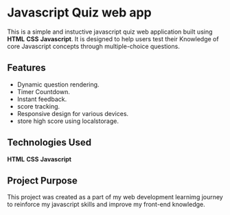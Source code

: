 # Javascript Quiz web app

This is a simple and instuctive javascript quiz web application built using  **HTML** **CSS** **Javascript**. It is designed to help users test their Knowledge of core Javascript concepts through multiple-choice questions.

## Features

- Dynamic question rendering.
- Timer Countdown.
- Instant feedback.
- score tracking.
- Responsive design for various devices.
- store high score using localstorage.

## Technologies Used
  **HTML**
  **CSS**
  **Javascript**

## Project Purpose
  This project was created as a part of my web  development learnimg journey to reinforce my javascript skills and improve my front-end knowledge.

